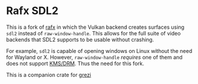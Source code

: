# Rafx SDL2

This is a fork of [rafx](https://github.com/aclysma/rafx) in which the Vulkan backend creates surfaces using `sdl2` instead of `raw-window-handle`. This allows for the full suite of video backends that SDL2 supports to be usable without crashing.

For example, `sdl2` is capable of opening windows on Linux without the need for Wayland or X. However, `raw-window-handle` *requires* one of them and does not support [KMS/DRM](https://en.wikipedia.org/wiki/Direct_Rendering_Manager). Thus the need for this fork.

This is a companion crate for [grezi](https://github.com/StratusFearMe21/grezi)
